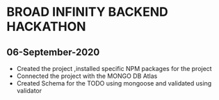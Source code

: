 # BROAD INFINITY BACKEND HACKATHON

## 06-September-2020

- Created the project ,installed specific NPM packages for the project
- Connected the project with the MONGO DB Atlas
- Created Schema for the TODO using mongoose and validated using validator
